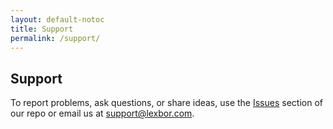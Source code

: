 ```yaml
---
layout: default-notoc
title: Support
permalink: /support/
---
```


## Support

To report problems, ask questions, or share ideas, use the
[Issues](https://github.com/lexbor/lexbor/issues)
section of our repo or email us at
<support@lexbor.com>.
